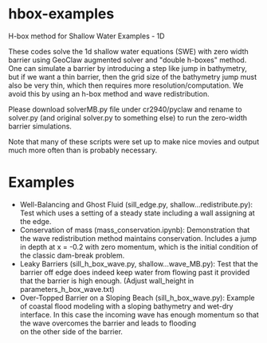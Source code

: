 # hbox-examples
H-box method for Shallow Water Examples - 1D

These codes solve the 1d shallow water equations (SWE) with zero width barrier using GeoClaw augmented solver and "double h-boxes" method. One can simulate a barrier by introducing a step like jump in bathymetry, but if we want a thin barrier, then the grid size of the bathymetry jump must also be very thin, which then requires more resolution/computation. We avoid this by using an h-box method and wave redistribution. 

Please download solverMB.py file under cr2940/pyclaw and rename to solver.py (and original solver.py to something else) to run the zero-width barrier simulations.

Note that many of these scripts were set up to make nice movies and output 
much more often than is probably necessary.

Examples
========
 - Well-Balancing and Ghost Fluid (sill_edge.py, shallow...redistribute.py): Test which uses a setting of 
   a steady state including a wall assigning at the edge.
 - Conservation of mass (mass_conservation.ipynb): Demonstration that the 
   wave redistribution method maintains conservation. Includes a jump in depth at 
   x = -0.2 with zero momentum, which is the initial condition of the classic 
   dam-break problem.
 - Leaky Barriers (sill_h_box_wave.py, shallow...wave_MB.py): Test that the barrier off edge does indeed keep
   water from flowing past it provided that the barrier is high enough. (Adjust wall_height in parameters_h_box_wave.txt)
 - Over-Topped Barrier on a Sloping Beach (sill_h_box_wave.py): Example of coastal flood 
   modeling with a sloping bathymetry and wet-dry interface. In this case the incoming 
   wave has enough momentum so that the wave overcomes the barrier and leads to flooding  
   on the other side of the barrier. 
